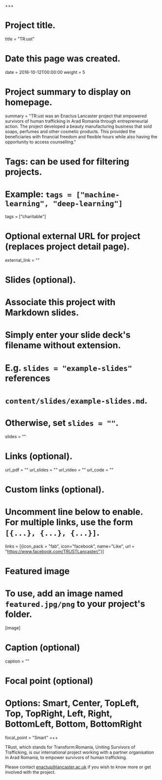 +++
# Project title.
title = "TR:ust"

# Date this page was created.
date = 2016-10-12T00:00:00
weight = 5

# Project summary to display on homepage.
summary = "TR:ust was an Enactus Lancaster project that empowered survivors of human trafficking in Arad Romania through entrepreneurial action. The project developed a beauty manufacturing business that sold soaps, perfumes and other cosmetic products. This provided the beneficiaries with financial freedom and flexible hours while also having the opportunity to access counselling."

# Tags: can be used for filtering projects.
# Example: `tags = ["machine-learning", "deep-learning"]`
tags = ["charitable"]

# Optional external URL for project (replaces project detail page).
external_link = ""

# Slides (optional).
#   Associate this project with Markdown slides.
#   Simply enter your slide deck's filename without extension.
#   E.g. `slides = "example-slides"` references 
#   `content/slides/example-slides.md`.
#   Otherwise, set `slides = ""`.
slides = ""

# Links (optional).
url_pdf = ""
url_slides = ""
url_video = ""
url_code = ""

# Custom links (optional).
#   Uncomment line below to enable. For multiple links, use the form `[{...}, {...}, {...}]`.
links = [{icon_pack = "fab", icon="facebook", name="Like", url = "https://www.facebook.com/TRUSTLancaster/"}]

# Featured image
# To use, add an image named `featured.jpg/png` to your project's folder. 
[image]
  # Caption (optional)
  caption = ""
  
  # Focal point (optional)
  # Options: Smart, Center, TopLeft, Top, TopRight, Left, Right, BottomLeft, Bottom, BottomRight
  focal_point = "Smart"
+++

TRust, which stands for Transform:Romania, Uniting Survivors of Trafficking, is our international project working with a partner organisation in Arad Romania, to empower survivors of human trafficking.

Please contact enactus@lancaster.ac.uk if you wish to know more or get involved with the project.

